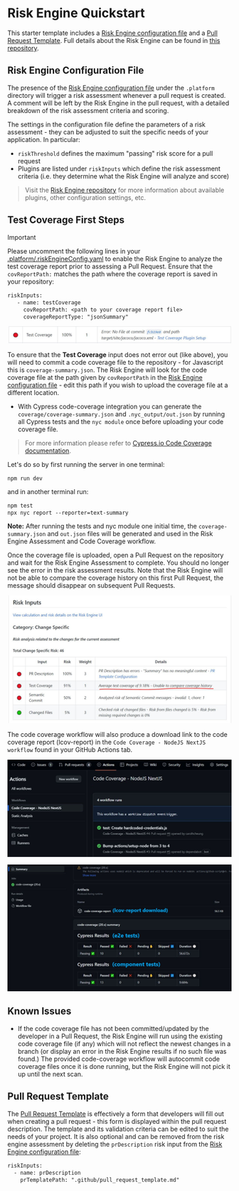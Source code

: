 # Risk Engine Quickstart

This starter template includes a [Risk Engine configuration file](../.platform/.riskEngineConfig.yaml) and a [Pull Request Template](../.github/pull_request_template.md).
Full details about the Risk Engine can be found in [this repository](https://github.com/telus/sre-risk-engine).

## Risk Engine Configuration File

The presence of the [Risk Engine configuration file](../.platform/.riskEngineConfig.yaml) under the `.platform` directory will trigger a risk assessment whenever a pull request is created.
A comment will be left by the Risk Engine in the pull request, with a detailed breakdown of the risk assessment criteria and scoring.

The settings in the configuration file define the parameters of a risk assessment - they can be adjusted to suit the specific needs of your application. In particular:
- `riskThreshold` defines the maximum "passing" risk score for a pull request
- Plugins are listed under `riskInputs` which define the risk assessment criteria (i.e. they determine what the Risk Engine will analyze and score)

> Visit the [Risk Engine repository](https://github.com/telus/sre-risk-engine) for more information about available plugins, other configuration settings, etc.

## Test Coverage First Steps
> [!IMPORTANT] 
> Please uncomment the following lines in your [.platform/.riskEngineConfig.yaml](../.platform/.riskEngineConfig.yaml) to enable the Risk Engine to analyze the test coverage report prior to assessing a Pull Request. Ensure that the `covReportPath:` matches the path where the coverage report is saved in your repository: 
```
riskInputs:
   - name: testCoverage
     covReportPath: <path to your coverage report file>
     coverageReportType: "jsonSummary"
```
![alt text](testCoverageError.jpg)

To ensure that the **Test Coverage** input does not error out (like above), you will need to commit a code coverage file to the repository - for Javascript this is `coverage-summary.json`. The Risk Engine will look for the code coverage file at the path given by `covReportPath` in
the [Risk Engine configuration file](../.platform/.riskEngineConfig.yaml) - edit this path if you wish to upload the coverage file at a different location.

- With Cypress code-coverage integration you can generate the `coverage/coverage-summary.json` and `.nyc_output/out.json` by running all Cypress tests and the `nyc module` once before uploading your code coverage file. 

> For more information please refer to [Cypress.io Code Coverage documentation](https://docs.cypress.io/guides/tooling/code-coverage).

Let's do so by first running the server in one terminal:
```
npm run dev
```
and in another terminal run:
```
npm test
npx nyc report --reporter=text-summary
```

**Note:** After running the tests and nyc module one initial time, the `coverage-summary.json` and `out.json` files will be generated and used in the Risk Engine Assessment and Code Coverage workflow.

Once the coverage file is uploaded, open a Pull Request on the repository and wait for the Risk Engine Assessment to complete. You should no longer see the error in
the risk assessment results. Note that the Risk Engine will not be able to compare the coverage history on this first Pull Request, the message should disappear on
subsequent Pull Requests.

![alt text](testCoverageFixed.jpg)

 The code coverage workflow will also produce a download link to the code coverage report (lcov-report) in the `Code Coverage - NodeJS NextJS workflow` found in your GitHub Actions tab.
 
![alt text](code-coverage-workflow.jpg)

![alt text](code-coverage-download.jpg)

## Known Issues

- If the code coverage file has not been committed/updated by the developer in a Pull Request, the Risk Engine will run using the existing code coverage file (if any) which will not reflect the newest changes in a branch (or display an error in the Risk Engine results if no such file was found.) The provided code-coverage workflow will autocommit code coverage files once it is done running, but the Risk Engine will not pick it up until the next scan.

## Pull Request Template

The [Pull Request Template](../.github/pull_request_template.md) is effectively a form that developers will fill out when creating a pull request - this form is
displayed within the pull request description. The template and its validation criteria can be edited to suit the needs of your project. It is also optional and
can be removed from the risk engine assessment by deleting the `prDescription` risk input from the [Risk Engine configuration file](../.platform/.riskEngineConfig.yaml):
```
riskInputs:
  - name: prDescription
    prTemplatePath: ".github/pull_request_template.md"
```